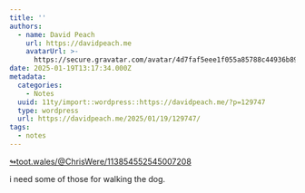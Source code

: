 ```yaml
---
title: ''
authors:
  - name: David Peach
    url: https://davidpeach.me
    avatarUrl: >-
      https://secure.gravatar.com/avatar/4d7faf5eee1f055a85788c44936b8995eaab6dfb004e7854ec747ccb272e91ee?s=96&d=mm&r=g
date: 2025-01-19T13:17:34.000Z
metadata:
  categories:
    - Notes
  uuid: 11ty/import::wordpress::https://davidpeach.me/?p=129747
  type: wordpress
  url: https://davidpeach.me/2025/01/19/129747/
tags:
  - notes
---
```

[↬toot.wales/@ChrisWere/113854552545007208](https://toot.wales/@ChrisWere/113854552545007208 "This post is a response to the referenced content.")

i need some of those for walking the dog.